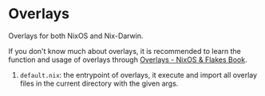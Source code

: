 # Overlays

Overlays for both NixOS and Nix-Darwin.

If you don't know much about overlays, it is recommended to learn the function and usage of overlays
through [Overlays - NixOS & Flakes Book](https://nixos-and-flakes.thiscute.world/nixpkgs/overlays).

1. `default.nix`: the entrypoint of overlays, it execute and import all overlay files in the current
   directory with the given args.